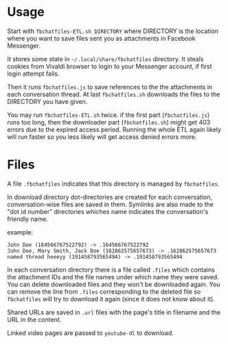 Usage
=====

Start with `fbchatfiles-ETL.sh DIRECTORY` where DIRECTORY is the location where you want 
to save files sent you as attachments in Facebook Messenger.

It stores some state in `~/.local/share/fbchatfiles` directory. 
It steals cookies from Vivaldi browser to login to your Messenger account,
if first login attempt fails.

Then it runs `fbchatfiles.js` to save references to the the attachments in each 
conversation thread.
At last `fbchatfiles.sh` downloads the files to the DIRECTORY you have given.

You may run `fbchatfiles-ETL.sh` twice. if the first part (`fbchatfiles.js`) runs too long,
then the downloader part (`fbchatfiles.sh`) might get 403 errors due to the expired access
period. Running the whole ETL again likely will run faster so you less likely will get
access denied errors more.


Files
=====

A file `.fbchatfiles` indicates that this directory is managed by `fbchatfiles`.

In download directory dot-directories are created for each conversation, 
conversation-wise files are saved in them.
Symlinks are also made to the "dot id number" directories whiches name indicates 
the conversation's friendly name.

example:

```
John Doe (164566767522792) -> .164566767522792
John Doe, Mary Smith, Jack Doe (162862575657673) -> .162862575657673
named thread heeeyy (191458793565494) -> .191458793565494
```

In each conversation directory there is a file called `.files` which contains the
attachment IDs and the file names under which name they were saved.
You can delete downloaded files and they won't be downloaded again.
You can remove the line from `.files` corresponding to the deleted file so `fbchatfiles`
will try to download it again (since it does not know about it).

Shared URLs are saved in `.url` files with the page's title in filename and the URL in the content.

Linked video pages are passed to `youtube-dl` to download.

